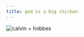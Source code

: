 ```yaml
---
title: god is a big chicken
---
```


![calvin + hobbes](http://oz.wizard.free.fr/pics/eternalconsequences.gif)

